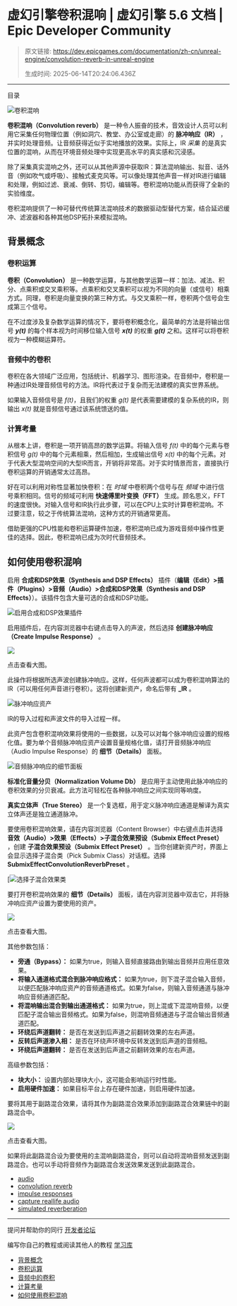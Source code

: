 # 虚幻引擎卷积混响 | 虚幻引擎 5.6 文档 | Epic Developer Community

> 原文链接: https://dev.epicgames.com/documentation/zh-cn/unreal-engine/convolution-reverb-in-unreal-engine
> 
> 生成时间: 2025-06-14T20:24:06.436Z

---

目录

![卷积混响](https://dev.epicgames.com/community/api/documentation/image/eaa5d373-f6c6-40df-bfc0-e459658796de?resizing_type=fill&width=1920&height=335)

**卷积混响（Convolution reverb）** 是一种令人振奋的技术，音效设计人员可以利用它采集任何物理位置（例如洞穴、教堂、办公室或走廊）的 **脉冲响应（IR）** ，并实时处理音频。让音频获得近似于实地播放的效果。实际上，IR *采集* 的是真实位置的混响，从而在环境音频处理中实现更高水平的真实感和沉浸感。

除了采集真实混响之外，还可以从其他声源中获取IR：算法混响输出、拟音、话外音（例如吹气或呼吸）、接触式麦克风等。可以像处理其他声音一样对IR进行编辑和处理，例如过滤、衰减、倒转、剪切，编辑等。卷积混响功能从而获得了全新的实验维度。

卷积混响提供了一种可替代传统算法混响技术的数据驱动型替代方案，结合延迟缓冲、滤波器和各种其他DSP拓扑来模拟混响。

## 背景概念

### 卷积运算

**卷积（Convolution）** 是一种数学运算，与其他数学运算一样：加法、减法、积分、点乘积或交叉乘积等。点乘积和交叉乘积可以视为不同的向量（或信号）相乘方式。同理，卷积是向量变换的第三种方式。与交叉乘积一样，卷积两个信号会生成第三个信号。

在不过度涉及复杂数学运算的情况下，要将卷积概念化，最简单的方法是将输出信号 ***y(t)*** 的每个样本视为时间移位输入信号 ***x(t)*** 的权重 ***g(t)*** 之和。这样可以将卷积视为一种模糊运算符。

### 音频中的卷积

卷积在各大领域广泛应用，包括统计、机器学习、图形渲染。在音频中，卷积是一种通过IR处理音频信号的方法。IR将代表过于复杂而无法建模的真实世界系统。

如果输入音频信号是 *f(t)*，且我们的权重 *g(t)* 是代表需要建模的复杂系统的IR，则输出 *x(t)* 就是音频信号通过该系统馈送的值。

### 计算考量

从根本上讲，卷积是一项开销高昂的数学运算。将输入信号 *f(t)* 中的每个元素与卷积信号 *g(t)* 中的每个元素相乘，然后相加，生成输出信号 *x(t)* 中的每个元素。对于代表大型混响空间的大型IR而言，开销将非常高。对于实时情景而言，直接执行卷积运算的开销通常太过高昂。

好在可以利用对称性显著加快卷积：在 *时域* 中卷积两个信号与在 *频域* 中进行信号乘积相同。信号的频域可利用 **快速傅里叶变换（FFT）** 生成。顾名思义，FFT的速度很快。对输入信号和IR执行此步骤，可以在CPU上实时计算卷积混响。不过要注意，较之于传统算法混响，这种方式的开销通常更高。

借助更强的CPU性能和卷积运算硬件加速，卷积混响已成为游戏音频中操作性更佳的选择。因此，卷积混响已成为次时代音频技术。

## 如何使用卷积混响

启用 **合成和DSP效果（Synthesis and DSP Effects）** 插件（**编辑（Edit）>插件（Plugins）>音频（Audio）>合成和DSP效果（Synthesis and DSP Effects）**）。该插件包含大量可选的合成和DSP功能。

![启用合成和DSP效果插件](https://d1iv7db44yhgxn.cloudfront.net/documentation/images/2a586836-0216-4b85-a148-a6526e69fe6f/01-enable-the-plugin.png)

启用插件后，在内容浏览器中右键点击导入的声波，然后选择 **创建脉冲响应（Create Impulse Response）** 。

[![](https://d1iv7db44yhgxn.cloudfront.net/documentation/images/74cb9202-de6f-49d7-9d68-3b3f3b9bba72/02-select-create-impulse-response.png)](https://d1iv7db44yhgxn.cloudfront.net/documentation/images/74cb9202-de6f-49d7-9d68-3b3f3b9bba72/02-select-create-impulse-response.png)

点击查看大图。

此操作将根据所选声波创建脉冲响应。这样，任何声波都可以成为卷积混响算法的IR（可以用任何声音进行卷积）。这将创建新资产，命名后带有 **\_IR** 。

![脉冲响应资产](https://d1iv7db44yhgxn.cloudfront.net/documentation/images/1a47a1b1-9c35-40f2-804b-cbb548c70893/03-impulse-response-asset.png)

IR的导入过程和声波文件的导入过程一样。

此资产包含卷积混响效果将使用的一些数据，以及可以对每个脉冲响应设置的规格化值。要为单个音频脉冲响应资产设置音量规格化值，请打开音频脉冲响应（Audio Impulse Response）的 **细节（Details）** 面板。

![音频脉冲响应的细节面板](https://d1iv7db44yhgxn.cloudfront.net/documentation/images/f9279053-e24b-40ed-9e77-e4dc2859bc94/04-audio-impulse-response-details-panel.png "Details Panel of the Audio Impulse Response")

**标准化音量分贝（Normalization Volume Db）** 是应用于主动使用此脉冲响应的卷积效果的分贝衰减。此方法可轻松在各种脉冲响应之间实现同等响度。

**真实立体声（True Stereo）** 是一个复选框，用于定义脉冲响应通道是解译为真实立体声还是独立通道脉冲。

要使用卷积混响效果，请在内容浏览器（Content Browser）中右键点击并选择 **音效（Audio）>效果（Effects）>子混合效果预设（Submix Effect Preset）** ，创建 **子混合效果预设（Submix Effect Preset）** 。当你创建新资产时，界面上会显示选择子混合类（Pick Submix Class）对话框。选择 **SubmixEffectConvolutionReverbPreset** 。

\[![选择子混合效果类](https://d1iv7db44yhgxn.cloudfront.net/documentation/images/2357263f-b890-4cd1-82ea-a9019cda992a/06-pick-convolution-reverb-preset.png)

要打开卷积混响效果的 **细节（Details）** 面板，请在内容浏览器中双击它，并将脉冲响应资产设置为要使用的资产。

[![](https://d1iv7db44yhgxn.cloudfront.net/documentation/images/f21b41e0-655f-4420-b2f1-d5ed19afd096/07-convolution-reverb-effect-parameters.png)](https://d1iv7db44yhgxn.cloudfront.net/documentation/images/f21b41e0-655f-4420-b2f1-d5ed19afd096/07-convolution-reverb-effect-parameters.png)

点击查看大图。

其他参数包括：

-   **旁通（Bypass）：** 如果为true，则输入音频直接路由到输出音频并应用任意效果。
-   **将输入通道格式混合到脉冲响应格式：** 如果为true，则下混子混合输入音频，以便匹配脉冲响应资产的音频通道格式。如果为false，则输入音频通道与脉冲响应音频通道匹配。
-   **将混响输出混合到输出通道格式：** 如果为true，则上混或下混混响音频，以便匹配子混合输出音频格式。如果为false，则混响音频通道与子混合输出音频通道匹配。
-   **环绕后声道翻转：** 是否在发送到后声道之前翻转效果的左右声道。
-   **反转后声道渗入相：** 是否在环绕声环境中反转发送到后声道的音频相。
-   **环绕后声道翻转：** 是否在发送到后声道之前翻转效果的左右声道。

高级参数包括：

-   **块大小：** 设置内部处理块大小，这可能会影响运行时性能。
-   **启用硬件加速：** 如果目标平台上存在硬件加速，则启用硬件加速。

要将其用于副路混合效果，请将其作为副路混合效果添加到副路混合效果链中的副路混合中。

[![](https://d1iv7db44yhgxn.cloudfront.net/documentation/images/963fd51e-0874-4898-ac53-115819fa7427/08-add-effect-to-sound-submix.png)](https://d1iv7db44yhgxn.cloudfront.net/documentation/images/963fd51e-0874-4898-ac53-115819fa7427/08-add-effect-to-sound-submix.png)

点击查看大图。

如果将此副路混合设为要使用的主混响副路混合，则可以自动将混响音频发送到副路混合。也可以手动将音频作为副路混合发送效果发送到此副路混合。

-   [audio](https://dev.epicgames.com/community/search?query=audio)
-   [convolution reverb](https://dev.epicgames.com/community/search?query=convolution%20reverb)
-   [impulse responses](https://dev.epicgames.com/community/search?query=impulse%20responses)
-   [capture reallife audio](https://dev.epicgames.com/community/search?query=capture%20reallife%20audio)
-   [simulated reverberation](https://dev.epicgames.com/community/search?query=simulated%20reverberation)

* * *

提问并帮助你的同行 [开发者论坛](https://forums.unrealengine.com/categories?tag=unreal-engine)

编写你自己的教程或阅读其他人的教程 [学习库](https://dev.epicgames.com/community/unreal-engine/learning)

-   [背景概念](/documentation/zh-cn/unreal-engine/convolution-reverb-in-unreal-engine#%E8%83%8C%E6%99%AF%E6%A6%82%E5%BF%B5)
-   [卷积运算](/documentation/zh-cn/unreal-engine/convolution-reverb-in-unreal-engine#%E5%8D%B7%E7%A7%AF%E8%BF%90%E7%AE%97)
-   [音频中的卷积](/documentation/zh-cn/unreal-engine/convolution-reverb-in-unreal-engine#%E9%9F%B3%E9%A2%91%E4%B8%AD%E7%9A%84%E5%8D%B7%E7%A7%AF)
-   [计算考量](/documentation/zh-cn/unreal-engine/convolution-reverb-in-unreal-engine#%E8%AE%A1%E7%AE%97%E8%80%83%E9%87%8F)
-   [如何使用卷积混响](/documentation/zh-cn/unreal-engine/convolution-reverb-in-unreal-engine#%E5%A6%82%E4%BD%95%E4%BD%BF%E7%94%A8%E5%8D%B7%E7%A7%AF%E6%B7%B7%E5%93%8D)